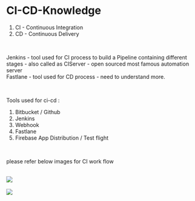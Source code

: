 # CI-CD-Knowledge

1. CI - Continuous Integration
2. CD - Continuous Delivery

<br>

Jenkins - tool used for CI process to build a Pipeline containing different stages - also called as CIServer - open sourced most famous automation server
<br>
Fastlane - tool used for CD process - need to understand more.

<br>

Tools used for ci-cd :
<br>
1. Bitbucket / Github
2. Jenkins
3. Webhook
4. Fastlane
5. Firebase App Distribution / Test flight

<br>

please refer below images for CI work flow

<br>
<img src="https://user-images.githubusercontent.com/93422294/167628830-edc487f6-27b1-46cd-bc70-2d08fe228c8b.jpg" />

<br>
<br>
<img src="https://user-images.githubusercontent.com/93422294/167635090-8cc5d3d0-9b36-498d-a2c2-002228afc05d.png"/>
